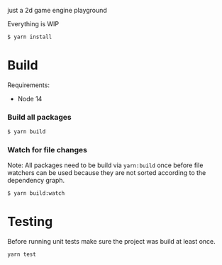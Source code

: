 just a 2d game engine playground

Everything is WIP

```bash
$ yarn install
```

# Build

Requirements:
- Node 14

### Build all packages

```bash
$ yarn build
```

### Watch for file changes 

Note: All packages need to be build via `yarn:build` once before file watchers 
can be used because they are not sorted according to the dependency graph.

```bash
$ yarn build:watch
```

# Testing

Before running unit tests make sure the project was build at least once.

```bash
yarn test
```
